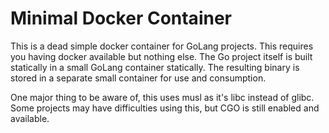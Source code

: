 # Minimal Docker Container

This is a dead simple docker container for GoLang projects. This requires you
having docker available but nothing else. The Go project itself is built
statically in a small GoLang container statically. The resulting binary is
stored in a separate small container for use and consumption.

One major thing to be aware of, this uses musl as it's libc instead of glibc.
Some projects may have difficulties using this, but CGO is still enabled and
available.
